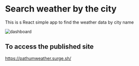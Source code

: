 # Search weather by the city

This is s React simple app to find the weather data by city name

![dashboard](https://user-images.githubusercontent.com/70134136/227802822-dc3afeff-a1ff-4135-a2b8-0885660b4ff1.jpg)

## To access the published site
https://pathumweather.surge.sh/

